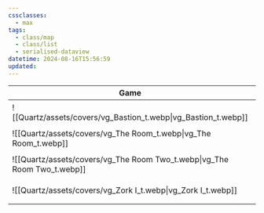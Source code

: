 ```yaml
---
cssclasses:
  - max
tags:
  - class/map
  - class/list
  - serialised-dataview
datetime: 2024-08-16T15:56:59
updated: 
---
```

<!-- QueryToSerialize: table without id embed(link(thumbnail)) as "Game", file.link as "", rating as Rating, link(split( filter(file.tags, (t) => startswith(t, "#status") )[0], "/" )[1]) as Status from #class/video-game where contains(platform, [[iOS]]) sort file.name -->
<!-- SerializedQuery: table without id embed(link(thumbnail)) as "Game", file.link as "", rating as Rating, link(split( filter(file.tags, (t) => startswith(t, "#status") )[0], "/" )[1]) as Status from #class/video-game where contains(platform, [[iOS]]) sort file.name -->

| Game                                                                     |                                                | Rating                                 | Status                                   |
| ------------------------------------------------------------------------ | ---------------------------------------------- | -------------------------------------- | ---------------------------------------- |
| ![[Quartz/assets/covers/vg_Bastion_t.webp\|vg_Bastion_t.webp]]           | [[Quartz/notes/Bastion.md\|Bastion]]           | [[Quartz/notes/4-star.md\|⭐️⭐️⭐️⭐️]]   | [[Quartz/notes/completed.md\|completed]] |
| ![[Quartz/assets/covers/vg_The Room_t.webp\|vg_The Room_t.webp]]         | [[Quartz/notes/The Room.md\|The Room]]         | [[Quartz/notes/3-star.md\|⭐️⭐️⭐️]]     | [[Quartz/notes/completed.md\|completed]] |
| ![[Quartz/assets/covers/vg_The Room Two_t.webp\|vg_The Room Two_t.webp]] | [[Quartz/notes/The Room Two.md\|The Room Two]] | [[Quartz/notes/3-star.md\|⭐️⭐️⭐️]]     | [[Quartz/notes/completed.md\|completed]] |
| ![[Quartz/assets/covers/vg_Zork I_t.webp\|vg_Zork I_t.webp]]             | [[Quartz/notes/Zork I.md\|Zork I]]             | [[Quartz/notes/5-star.md\|⭐️⭐️⭐️⭐️⭐️]] | [[Quartz/notes/completed.md\|completed]] |
<!-- SerializedQuery END -->
